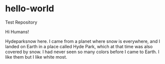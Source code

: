 # hello-world
Test Repository

Hi Humans!

Hydeparksnow here. I came from a planet where snow is everywhere, and I landed on Earth in a place called Hyde Park, which at that time was also covered by snow. I had never seen so many colors before I came to Earth. I like them but I like white most.
